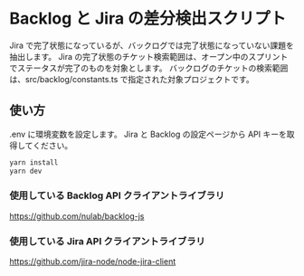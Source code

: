 # Backlog と Jira の差分検出スクリプト

Jira で完了状態になっているが、バックログでは完了状態になっていない課題を抽出します。
Jira の完了状態のチケット検索範囲は、オープン中のスプリントでステータスが完了のものを対象とします。
バックログのチケットの検索範囲は、src/backlog/constants.ts で指定された対象プロジェクトです。

## 使い方

.env に環境変数を設定します。
Jira と Backlog の設定ページから API キーを取得してください。

```bash
yarn install
yarn dev
```

### 使用している Backlog API クライアントライブラリ

https://github.com/nulab/backlog-js

### 使用している Jira API クライアントライブラリ

https://github.com/jira-node/node-jira-client
